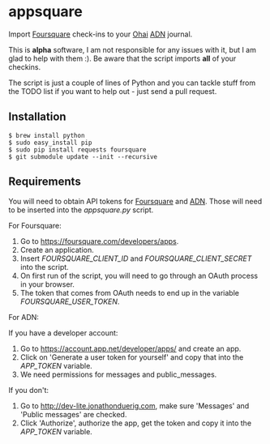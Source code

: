 # appsquare

Import [Foursquare][1] check-ins to your [Ohai][2] [ADN][3] journal. 

This is **alpha** software, I am not responsible for any issues with it, but I am glad to help with them :). Be aware that the script imports **all** of your checkins. 

The script is just a couple of lines of Python and you can tackle stuff from the TODO list if you want to help out - just send a pull request.

## Installation

    $ brew install python
    $ sudo easy_install pip
    $ sudo pip install requests foursquare
    $ git submodule update --init --recursive

## Requirements

You will need to obtain API tokens for [Foursquare][1] and [ADN][3].
Those will need to be inserted into the *appsquare.py* script.

For Foursquare:

1. Go to <https://foursquare.com/developers/apps>.
2. Create an application.
3. Insert *FOURSQUARE_CLIENT_ID* and *FOURSQUARE_CLIENT_SECRET* into the script.
4. On first run of the script, you will need to go through an OAuth process in your browser.
5. The token that comes from OAuth needs to end up in the variable *FOURSQUARE_USER_TOKEN*.

For ADN:

If you have a developer account:

1. Go to <https://account.app.net/developer/apps/> and create an app.
2. Click on 'Generate a user token for yourself' and copy that into the *APP_TOKEN* variable.
3. We need permissions for messages and public\_messages.

If you don't:

1. Go to <http://dev-lite.jonathonduerig.com>, make sure 'Messages' and 'Public messages' are checked.
2. Click 'Authorize', authorize the app, get the token and copy it into the *APP_TOKEN* variable.

[1]: http://foursquare.com
[2]: http://ohaiapp.net
[3]: http://app.net
